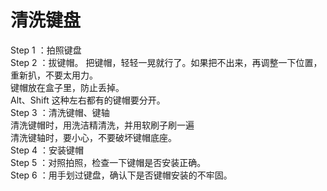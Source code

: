 # 清洗键盘

Step 1 ：拍照键盘  
Step 2 ：拔键帽。
把键帽，轻轻一晃就行了。如果把不出来，再调整一下位置，重新扒，不要太用力。  
键帽放在盒子里，防止丢掉。  
Alt、Shift 这种左右都有的键帽要分开。  
Step 3 ：清洗键帽、键轴  
清洗键帽时，用洗洁精清洗，并用软刷子刷一遍  
清洗键轴时，要小心，不要破坏键帽底座。  
Step 4 ：安装键帽  
Step 5 ：对照拍照，检查一下键帽是否安装正确。  
Step 6 ：用手划过键盘，确认下是否键帽安装的不牢固。
